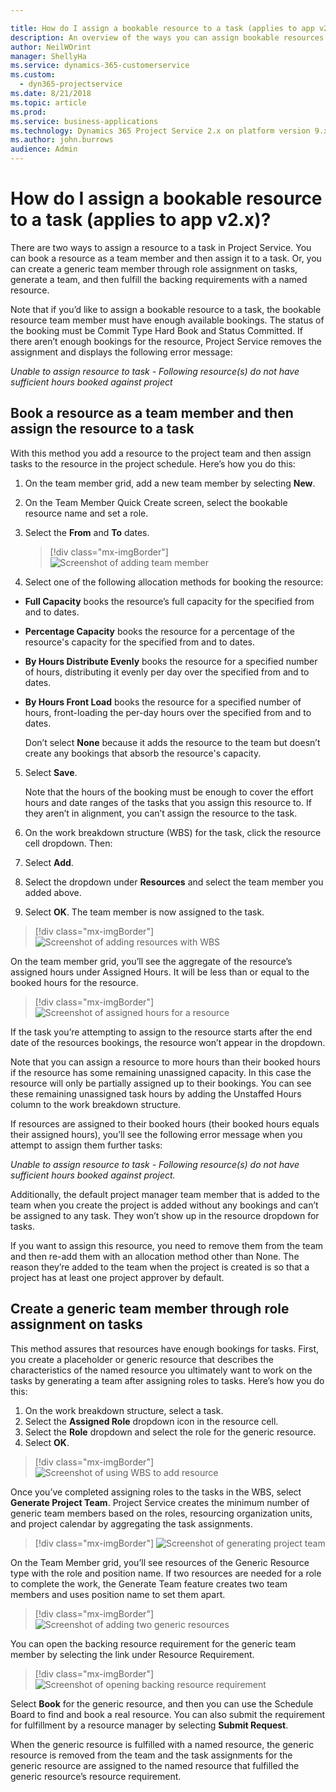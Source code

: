 ```yaml
---

title: How do I assign a bookable resource to a task (applies to app v2.x)? (Dynamics 365 for Project Service) | MicrosoftDocs
description: An overview of the ways you can assign bookable resources in Dynamics 365 Project Service.
author: NeilWOrint 
manager: ShellyHa
ms.service: dynamics-365-customerservice
ms.custom:
  - dyn365-projectservice
ms.date: 8/21/2018
ms.topic: article
ms.prod: 
ms.service: business-applications
ms.technology: Dynamics 365 Project Service 2.x on platform version 9.x
ms.author: john.burrows
audience: Admin
---
```


# How do I assign a bookable resource to a task (applies to app v2.x)?

There are two ways to assign a resource to a task in Project Service. You can book a resource as a team member and then assign it to a task. Or, you can create a generic team member through role assignment on tasks, generate a team, and then fulfill the backing requirements with a named resource.

Note that if you’d like to assign a bookable resource to a task, the bookable resource team member must have enough available bookings. The status of the booking must be Commit Type Hard Book and Status Committed. If there aren’t enough bookings for the resource, Project Service removes the assignment and displays the following error message:

*Unable to assign resource to task - Following resource(s) do not have sufficient hours booked against project*

## Book a resource as a team member and then assign the resource to a task
With this method you add a resource to the project team and then assign tasks to the resource in the project schedule. Here’s how you do this:
1.	On the team member grid, add a new team member by selecting **New**.
2.	On the Team Member Quick Create screen, select the bookable resource name and set a role.
3.	Select the **From** and **To** dates.

    > [!div class="mx-imgBorder"] 
    > ![Screenshot of adding team member](media/FAQ-Resources-to-Tasks2-1.png "Screenshot of adding team member")
 
4.	Select one of the following allocation methods for booking the resource:
  - **Full Capacity** books the resource’s full capacity for the specified from and to dates.
  - **Percentage Capacity** books the resource for a percentage of the resource's capacity for the specified from and to dates.
  - **By Hours Distribute Evenly** books the resource for a specified number of hours, distributing it evenly per day over the specified from and to dates.
  - **By Hours Front Load** books the resource for a specified number of hours, front-loading the per-day hours over the specified from and to dates.

    Don’t select **None** because it adds the resource to the team but doesn’t create any bookings that absorb the resource's capacity.
5.	Select **Save**.

    Note that the hours of the booking must be enough to cover the effort hours and date ranges of the tasks that you assign this resource to. If they aren’t in alignment, you can’t assign the resource to the task.

6.	On the work breakdown structure (WBS) for the task, click the resource cell dropdown. Then: 

  1. Select **Add**.
  2. Select the dropdown under **Resources** and select the team member you added above.
  3. Select **OK**. The team member is now assigned to the task.

   > [!div class="mx-imgBorder"] 
   > ![Screenshot of adding resources with WBS](media/FAQ-Resources-to-Tasks2-2.png "Screenshot of adding resources with WBS")
 
On the team member grid, you’ll see the aggregate of the resource’s assigned hours under Assigned Hours. It will be less than or equal to the booked hours for the resource. 

> [!div class="mx-imgBorder"] 
> ![Screenshot of assigned hours for a resource](media/FAQ-Resources-to-Tasks2-3.png "Screenshot of assigned hours for a resource")
 
If the task you’re attempting to assign to the resource starts after the end date of the resources bookings, the resource won’t appear in the dropdown.

Note that you can assign a resource to more hours than their booked hours if the resource has some remaining unassigned capacity. In this case the resource will only be partially assigned up to their bookings. You can see these remaining unassigned task hours by adding the Unstaffed Hours column to the work breakdown structure.

If resources are assigned to their booked hours (their booked hours equals their assigned hours), you’ll see the following error message when you attempt to assign them further tasks:

*Unable to assign resource to task - Following resource(s) do not have sufficient hours booked against project.*

Additionally, the default project manager team member that is added to the team when you create the project is added without any bookings and can’t be assigned to any task. They won’t show up in the resource dropdown for tasks.

If you want to assign this resource, you need to remove them from the team and then re-add them with an allocation method other than None. The reason they’re added to the team when the project is created is so that a project has at least one project approver by default.

## Create a generic team member through role assignment on tasks

This method assures that resources have enough bookings for tasks. First, you create a placeholder or generic resource that describes the characteristics of the named resource you ultimately want to work on the tasks by generating a team after assigning roles to tasks. Here’s how you do this:

1. On the work breakdown structure, select a task.
2. Select the **Assigned Role** dropdown icon in the resource cell.
3. Select the **Role** dropdown and select the role for the generic resource.
4. Select **OK**.

  > [!div class="mx-imgBorder"] 
  > ![Screenshot of using WBS to add resource](media/FAQ-Resources-to-Tasks2-4.png "Screenshot of using WBS to add resource")
 
Once you’ve completed assigning roles to the tasks in the WBS, select **Generate Project Team**. Project Service creates the minimum number of generic team members based on the roles, resourcing organization units, and project calendar by aggregating the task assignments.

> [!div class="mx-imgBorder"] 
> ![Screenshot of generating project team](media/FAQ-Resources-to-Tasks2-5.png "Screenshot of generating project team")
 
On the Team Member grid, you’ll see resources of the Generic Resource type with the role and position name. If two resources are needed for a role to complete the work, the Generate Team feature creates two team members and uses position name to set them apart.

> [!div class="mx-imgBorder"] 
> ![Screenshot of adding two generic resources](media/FAQ-Resources-to-Tasks2-6.png "Screenshot of adding two generic resources")
 
You can open the backing resource requirement for the generic team member by selecting the link under Resource Requirement.

> [!div class="mx-imgBorder"] 
> ![Screenshot of opening backing resource requirement](media/FAQ-Resources-to-Tasks2-7.png "Screenshot of opening backing resource requirement")

Select **Book** for the generic resource, and then you can use the Schedule Board to find and book a real resource. You can also submit the requirement for fulfillment by a resource manager by selecting **Submit Request**.

When the generic resource is fulfilled with a named resource, the generic resource is removed from the team and the task assignments for the generic resource are assigned to the named resource that fulfilled the generic resource’s resource requirement.
 

